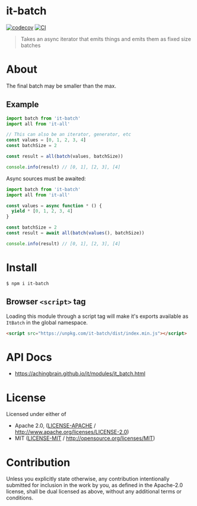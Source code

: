 # it-batch

[![codecov](https://img.shields.io/codecov/c/github/achingbrain/it.svg?style=flat-square)](https://codecov.io/gh/achingbrain/it)
[![CI](https://img.shields.io/github/actions/workflow/status/achingbrain/it/js-test-and-release.yml?branch=main\&style=flat-square)](https://github.com/achingbrain/it/actions/workflows/js-test-and-release.yml?query=branch%3Amain)

> Takes an async iterator that emits things and emits them as fixed size batches

# About

<!--

!IMPORTANT!

Everything in this README between "# About" and "# Install" is automatically
generated and will be overwritten the next time the doc generator is run.

To make changes to this section, please update the @packageDocumentation section
of src/index.js or src/index.ts

To experiment with formatting, please run "npm run docs" from the root of this
repo and examine the changes made.

-->

The final batch may be smaller than the max.

## Example

```javascript
import batch from 'it-batch'
import all from 'it-all'

// This can also be an iterator, generator, etc
const values = [0, 1, 2, 3, 4]
const batchSize = 2

const result = all(batch(values, batchSize))

console.info(result) // [0, 1], [2, 3], [4]
```

Async sources must be awaited:

```javascript
import batch from 'it-batch'
import all from 'it-all'

const values = async function * () {
  yield * [0, 1, 2, 3, 4]
}

const batchSize = 2
const result = await all(batch(values(), batchSize))

console.info(result) // [0, 1], [2, 3], [4]
```

# Install

```console
$ npm i it-batch
```

## Browser `<script>` tag

Loading this module through a script tag will make it's exports available as `ItBatch` in the global namespace.

```html
<script src="https://unpkg.com/it-batch/dist/index.min.js"></script>
```

# API Docs

- <https://achingbrain.github.io/it/modules/it_batch.html>

# License

Licensed under either of

- Apache 2.0, ([LICENSE-APACHE](LICENSE-APACHE) / <http://www.apache.org/licenses/LICENSE-2.0>)
- MIT ([LICENSE-MIT](LICENSE-MIT) / <http://opensource.org/licenses/MIT>)

# Contribution

Unless you explicitly state otherwise, any contribution intentionally submitted for inclusion in the work by you, as defined in the Apache-2.0 license, shall be dual licensed as above, without any additional terms or conditions.
